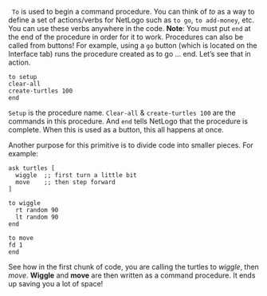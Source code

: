 ` To` is used to begin a command procedure. You can think of *to* as a way to define a set of actions/verbs for NetLogo such as `to go`, `to add-money`, etc. You can use these verbs anywhere in the code. **Note**: You must put `end` at the end of the procedure in order for it to work. Procedures can also be called from buttons! For example, using a `go` button (which is located on the Interface tab) runs the procedure created as to go ... end. Let’s see that in action. 
```
to setup
clear-all
create-turtles 100
end
```

`Setup` is the procedure name. `Clear-all` &  `create-turtles 100` are the commands in this procedure. And `end` tells NetLogo that the procedure is complete. When this is used as a button, this all happens at once. 

Another purpose for this primitive is to divide code into smaller pieces. For example:
```
ask turtles [
  wiggle  ;; first turn a little bit
  move    ;; then step forward
]

to wiggle
  rt random 90
  lt random 90
end

to move
fd 1
end
```
See how in the first chunk of code, you are calling the turtles to *wiggle*, then *move*. **Wiggle** and **move** are then written as a command procedure. It ends up saving you a lot of space!

